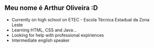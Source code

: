 ## Meu nome é Arthur Oliveira :D


- Currently on high school on ETEC - Escola Técnica Estadual da Zona Leste
- Learning HTML, CSS and Java... 
- Looking for help with professional expiriences
- Intermediate english speaker

